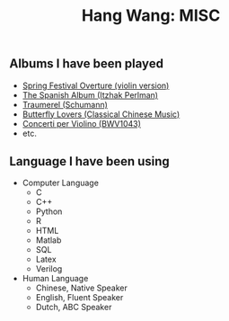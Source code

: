﻿---
layout: default
section: misc
title: "Hang Wang: MISC"
---
## Albums I have been played
  * [Spring Festival Overture (violin version)](https://youtu.be/Qy_Kozzsspo)
  * [The Spanish Album (Itzhak Perlman)](http://www.itzhakperlman.com/)
  * [Traumerel (Schumann)](https://youtu.be/rCq5ztIv9Vg)
  * [Butterfly Lovers (Classical Chinese Music)](https://youtu.be/Kl2f4b76aR4)
  * [Concerti per Violino (BWV1043)](https://youtu.be/Z4LFjuWvwzw)
  * etc.

## Language I have been using
  * Computer Language
    - C
    - C++
    - Python
    - R
    - HTML
    - Matlab
    - SQL
    - Latex
    - Verilog
  * Human Language
    - Chinese, Native Speaker
    - English, Fluent Speaker
    - Dutch, ABC Speaker




